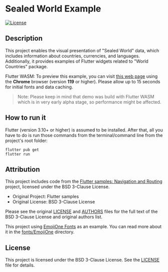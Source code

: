 # Sealed World Example

[![License](https://img.shields.io/badge/License-BSD%203--Clause-blue.svg)](LICENSE)

## Description

This project enables the visual presentation of "Sealed World" data, which includes information about countries, currencies, and languages. Additionally, it provides examples of Flutter widgets related to "World Countries" package.

Flutter WASM: To preview this example, you can visit [this web page](https://tsin.is/sealed_world) using the **Chrome** browser (version **119** or higher). Please allow up to 15 seconds for initial fonts and data caching.

> Note: Please keep in mind that demo was build with Flutter WASM which is in very early alpha stage, so performance might be affected.

## How to run it

Flutter (version 3.10+ or higher) is assumed to be installed. After that, all you have to do is run those commands from the terminal/command line from the project's root folder:

```shell
flutter pub get
flutter run
```

## Attribution

This project includes code from the [Flutter samples: Navigation and Routing](https://github.com/flutter/samples/tree/main/navigation_and_routing) project, licensed under the BSD 3-Clause License.

- Original Project: Flutter samples
- Original License: BSD 3-Clause License

Please see the original [LICENSE](./lib/routing/LICENSE) and [AUTHORS](./lib/routing/AUTHORS) files for the full text of the BSD 3-Clause License and original authors list.

This project using [EmojiOne Fonts](https://github.com/adobe-fonts/emojione-color) as an example. You can read more about it in the [fonts/EmojiOne](./assets/fonts/EmojiOne/) directory.

## License

This project is licensed under the BSD 3-Clause License. See the [LICENSE](LICENSE) file for details.
